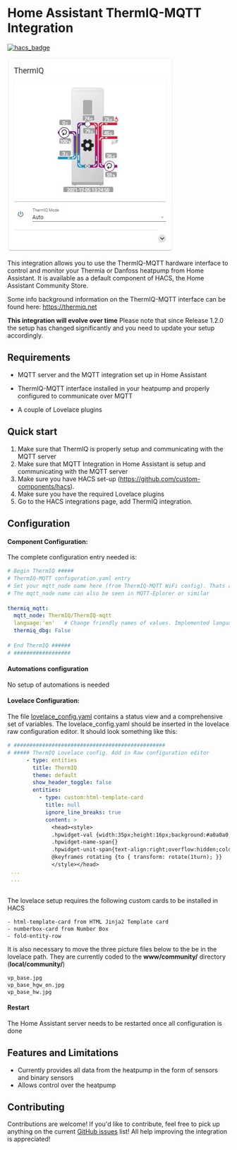 # Home Assistant ThermIQ-MQTT Integration
[![hacs_badge](https://img.shields.io/badge/HACS-Default-orange.svg)](https://github.com/custom-components/hacs)

![Screenshot](docs/Lovelace1.jpg)

This integration allows you to use the ThermIQ-MQTT hardware interface to control and monitor your Thermia or Danfoss heatpump from Home Assistant. It is available as a default component of HACS, the Home Assistant Community Store.

Some info background information on the ThermIQ-MQTT interface can be found here:
https://thermiq.net

**This integration will evolve over time**
Please note that since Release 1.2.0 the setup has changed significantly and you need to update your setup accordingly.

## Requirements

- MQTT server and the MQTT integration set up in Home Assistant
- ThermIQ-MQTT interface installed in your heatpump and properly configured to communicate over MQTT

- A couple of Lovelace plugins

## Quick start
1. Make sure that ThermIQ is properly setup and communicating with the MQTT server
2. Make sure that MQTT Integration in Home Assistant is setup and communicating with the MQTT server
3. Make sure you have HACS set-up (https://github.com/custom-components/hacs).
4. Make sure you have the required Lovelace plugins
5. Go to the HACS integrations page, add ThermIQ integration.

## Configuration
#### Component Configuration:
The complete configuration entry needed is:

```yaml
# Begin ThermIQ #####
# ThermIQ-MQTT configuration.yaml entry
# Set your mqtt_node name here (from ThermIQ-MQTT WiFi config). Thats all!
# The mqtt_node name can also be seen in MQTT-Eplorer or similar

thermiq_mqtt:
  mqtt_node: ThermIQ/ThermIQ-mqtt
  language:'en'   # Change friendly names of values. Implemented languages: en,se,fi,no,de
  thermiq_dbg: False

# End ThermIQ ######
# ##################

```

#### Automations configuration
No setup of automations is needed

#### Lovelace Configuration:
The file [lovelace_config.yaml](https://github.com/ThermIQ/thermiq_mqtt-ha/blob/master/lovelace_config.yaml) contains a status view and a comprehensive set of variables. The lovelace_config.yaml should be inserted in the lovelace raw configuration editor. It should look something like this:

```yaml
# ################################################
# ##### ThermIQ Lovelace config. Add in Raw configuration editor
      - type: entities
        title: ThermIQ
        theme: default
        show_header_toggle: false
        entities:
          - type: custom:html-template-card
            title: null
            ignore_line_breaks: true
            content: >
              <head><style> 
              .hpwidget-val {width:35px;height:16px;background:#a0a0a0;text-align: center;color:white;border-radius: 0.25em;}
              .hpwidget-name-span{}
              .hpwidget-unit-span{text-align:right;overflow:hidden;color:white;font-size:70%}
              @keyframes rotating {to { transform: rotate(1turn); }}
              </style></head> 
 ...
 ...
 
```

The lovelace setup requires the following custom cards to be installed in HACS
```
- html-template-card from HTML Jinja2 Template card
- numberbox-card from Number Box
- fold-entity-row
```
 It is also necessary to move the three picture files below to the be in the lovelace path. They are currently coded to the **www/community/** directory (**local/community/**)
 ```
 vp_base.jpg
 vp_base_hgw_on.jpg
 vp_base_hw.jpg
 ```
#### Restart
The Home Assistant server needs to be restarted once all configuration is done

## Features and Limitations
- Currently provides all data from the heatpump in the form of sensors and binary sensors
- Allows control over the heatpump 

## Contributing
Contributions are welcome! If you'd like to contribute, feel free to pick up anything on the current [GitHub issues](https://github.com/ThermIQ/thermiq_mqtt-ha/issues) list!
All help improving the integration is appreciated!



